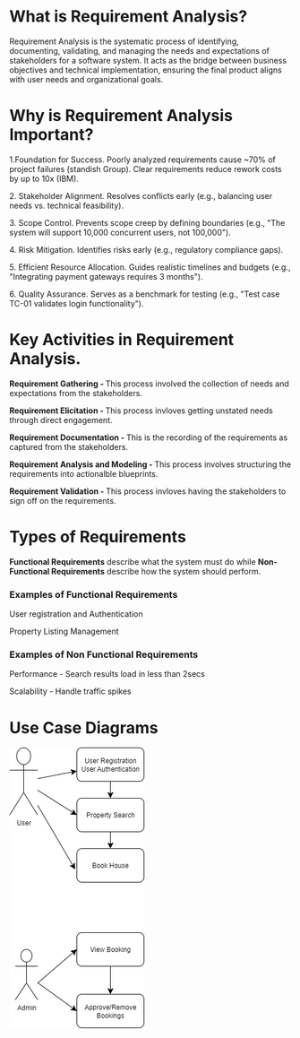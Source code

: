 # What is Requirement Analysis?
Requirement Analysis is the systematic process of identifying, documenting, validating, and managing the needs and expectations of stakeholders for a software system. It acts as the bridge between business objectives and technical implementation, ensuring the final product aligns with user needs and organizational goals.

# Why is Requirement Analysis Important?
<p>1.Foundation for Success. Poorly analyzed requirements cause ~70% of project failures (standish Group). Clear requirements reduce rework costs by up to 10x (IBM).</p>
<p>2. Stakeholder Alignment. Resolves conflicts early (e.g., balancing user needs vs. technical feasibility).</p>
<p>3. Scope Control. Prevents scope creep by defining boundaries (e.g., "The system will support 10,000 concurrent users, not 100,000").</p>
<p>4. Risk Mitigation. Identifies risks early (e.g., regulatory compliance gaps).</p>
<p>5. Efficient Resource Allocation. Guides realistic timelines and budgets (e.g., "Integrating payment gateways requires 3 months").</p>
<p>6. Quality Assurance. Serves as a benchmark for testing (e.g., "Test case TC-01 validates login functionality").</p>

# Key Activities in Requirement Analysis.
<p><b>Requirement Gathering - </b>This process involved the collection of needs and expectations from the stakeholders.</p>
<p><b>Requirement Elicitation - </b>This process invloves getting unstated needs through direct engagement.</p>
<p><b>Requirement Documentation - </b>This is the recording of the requirements as captured from the stakeholders.</p>
<p><b>Requirement Analysis and Modeling - </b>This process involves structuring the requirements into actionalble blueprints.</p>
<p><b>Requirement Validation - </b>This process invloves having the stakeholders to sign off on the requirements.</p>

# Types of Requirements
<p><b>Functional Requirements</b> describe what the system must do while <b>Non-Functional Requirements</b> describe how the system should perform.</p>

<h3>Examples of Functional Requirements</h3>
<p>User registration and Authentication</p>
<p>Property Listing Management</p>

<h3>Examples of Non Functional Requirements</h3>
<p>Performance - Search results load in less than 2secs</p>
<p>Scalability - Handle traffic spikes</p>

# Use Case Diagrams
<img src="./alx-booking-uc.png">
